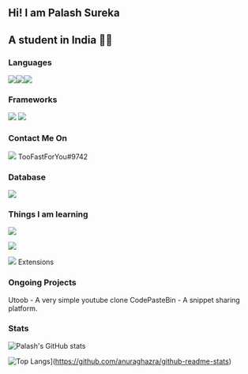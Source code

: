 
## Hi! I am Palash Sureka
## A student in India 👨‍💻

### Languages
<img src="https://img.shields.io/badge/typescript%20-%23007ACC.svg?&style=for-the-badge&logo=typescript&logoColor=white"/><img src="https://img.shields.io/badge/javascript%20-%23007ACC.svg?&style=for-the-badge&logo=javascript&color=yellow"/><img src="https://img.shields.io/badge/python%20-%2314354C.svg?&style=for-the-badge&logo=python&logoColor=white"/>


### Frameworks
![](https://img.shields.io/badge/express.js%20-%23404d59.svg?&style=for-the-badge)
![](https://img.shields.io/badge/react%20-%2320232a.svg?&style=for-the-badge&logo=react&logoColor=%2361DAFB)

### Contact Me On
<img src="https://img.shields.io/badge/discord%20-%23007ACC.svg?&style=for-the-badge&logo=discord"/> 
TooFastForYou#9742

### Database
![](https://img.shields.io/badge/mongodb%20-%23007ACC.svg?&style=for-the-badge&logo=mongodb&color=green)

### Things I am learning
![](https://img.shields.io/badge/angular%20-%23007ACC.svg?&style=for-the-badge&logo=angular&color=red)

![](https://img.shields.io/badge/next.js%20-%23007ACC.svg?&style=for-the-badge&logo=next.js&color=black) 

![](https://img.shields.io/badge/visual%20studio%20code%20-%23007ACC.svg?&style=for-the-badge&logo=visual%20studio%20code) Extensions


### Ongoing Projects
Utoob - A very simple youtube clone
CodePasteBin - A snippet sharing platform.


### Stats
![Palash's GitHub stats](https://github-readme-stats.vercel.app/api?username=fast-and-curious-1910&show_icons=true&theme=dracula)

![Top Langs](https://github-readme-stats.vercel.app/api/top-langs/?username=anuraghazra&layout=compact)](https://github.com/anuraghazra/github-readme-stats)


